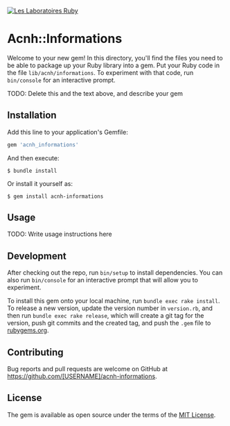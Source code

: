 [![Les Laboratoires Ruby](https://invidget.switchblade.xyz/4P7XcmbDnt)](https://discord.gg/4P7XcmbDnt)
# Acnh::Informations

Welcome to your new gem! In this directory, you'll find the files you need to be able to package up your Ruby library into a gem. Put your Ruby code in the file `lib/acnh/informations`. To experiment with that code, run `bin/console` for an interactive prompt.

TODO: Delete this and the text above, and describe your gem

## Installation

Add this line to your application's Gemfile:

```ruby
gem 'acnh_informations'
```

And then execute:

    $ bundle install

Or install it yourself as:

    $ gem install acnh-informations

## Usage

TODO: Write usage instructions here

## Development

After checking out the repo, run `bin/setup` to install dependencies. You can also run `bin/console` for an interactive prompt that will allow you to experiment.

To install this gem onto your local machine, run `bundle exec rake install`. To release a new version, update the version number in `version.rb`, and then run `bundle exec rake release`, which will create a git tag for the version, push git commits and the created tag, and push the `.gem` file to [rubygems.org](https://rubygems.org).

## Contributing

Bug reports and pull requests are welcome on GitHub at https://github.com/[USERNAME]/acnh-informations.

## License

The gem is available as open source under the terms of the [MIT License](https://opensource.org/licenses/MIT).

